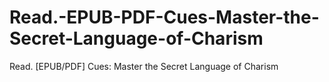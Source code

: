 # Read.-EPUB-PDF-Cues-Master-the-Secret-Language-of-Charism
Read. [EPUB/PDF] Cues: Master the Secret Language of Charism
